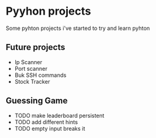 # Pyyhon projects

Some pyhton projects i've started to try and learn pyhton

## Future projects

- Ip Scanner
- Port scanner
- Buk SSH commands
- Stock Tracker

## Guessing Game

- TODO make leaderboard persistent
- TODO add different hints
- TODO empty input breaks it

